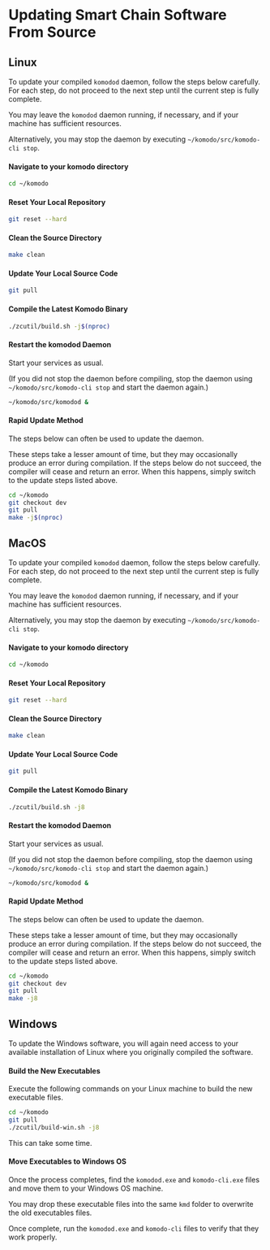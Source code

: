 # Updating Smart Chain Software From Source

## Linux

To update your compiled `komodod` daemon, follow the steps below carefully. For each step, do not proceed to the next step until the current step is fully complete.

You may leave the `komodod` daemon running, if necessary, and if your machine has sufficient resources. 

Alternatively, you may stop the daemon by executing `~/komodo/src/komodo-cli stop`.

#### Navigate to your komodo directory

```bash
cd ~/komodo
```

#### Reset Your Local Repository

```bash
git reset --hard
```

#### Clean the Source Directory

```bash
make clean
```

#### Update Your Local Source Code

```bash
git pull
```

#### Compile the Latest Komodo Binary

```bash
./zcutil/build.sh -j$(nproc)
```

#### Restart the komodod Daemon

Start your services as usual. 

(If you did not stop the daemon before compiling, stop the daemon using `~/komodo/src/komodo-cli stop` and start the daemon again.)

```bash
~/komodo/src/komodod &
```

#### Rapid Update Method

The steps below can often be used to update the daemon. 

These steps take a lesser amount of time, but they may occasionally produce an error during compilation. If the steps below do not succeed, the compiler will cease and return an error. When this happens, simply switch to the update steps listed above.

```bash
cd ~/komodo
git checkout dev
git pull
make -j$(nproc)
```

## MacOS

To update your compiled `komodod` daemon, follow the steps below carefully. For each step, do not proceed to the next step until the current step is fully complete.

You may leave the `komodod` daemon running, if necessary, and if your machine has sufficient resources. 

Alternatively, you may stop the daemon by executing `~/komodo/src/komodo-cli stop`.

#### Navigate to your komodo directory

```bash
cd ~/komodo
```

#### Reset Your Local Repository

```bash
git reset --hard
```

#### Clean the Source Directory

```bash
make clean
```

#### Update Your Local Source Code

```bash
git pull
```

#### Compile the Latest Komodo Binary

```bash
./zcutil/build.sh -j8
```

#### Restart the komodod Daemon

Start your services as usual. 

(If you did not stop the daemon before compiling, stop the daemon using `~/komodo/src/komodo-cli stop` and start the daemon again.)

```bash
~/komodo/src/komodod &
```

#### Rapid Update Method

The steps below can often be used to update the daemon. 

These steps take a lesser amount of time, but they may occasionally produce an error during compilation. If the steps below do not succeed, the compiler will cease and return an error. When this happens, simply switch to the update steps listed above.

```bash
cd ~/komodo
git checkout dev
git pull
make -j8
```

## Windows

To update the Windows software, you will again need access to your available installation of Linux where you originally compiled the software. 

#### Build the New Executables

Execute the following commands on your Linux machine to build the new executable files.

```bash
cd ~/komodo
git pull
./zcutil/build-win.sh -j8
```

This can take some time.

####  Move Executables to Windows OS

Once the process completes, find the `komodod.exe` and `komodo-cli.exe` files and move them to your Windows OS machine.

You may drop these executable files into the same `kmd` folder to overwrite the old executables files.

Once complete, run the `komodod.exe` and `komodo-cli` files to verify that they work properly.

